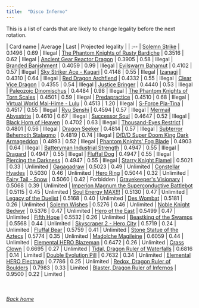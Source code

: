 ```yaml
---
title:  "Disco Inferno"
---
```


This is a list of cards that are likely to change legality before the next rotation.

| Card name | Average | Last | Projected legality |
| :-- |
[Solemn Strike](https://db.ygoprodeck.com/card/?search=Solemn%20Strike) | 0.1496 | 0.69 | Illegal |
[The Phantom Knights of Rusty Bardiche](https://db.ygoprodeck.com/card/?search=The%20Phantom%20Knights%20of%20Rusty%20Bardiche) | 0.3516 | 0.62 | Illegal |
[Ancient Gear Reactor Dragon](https://db.ygoprodeck.com/card/?search=Ancient%20Gear%20Reactor%20Dragon) | 0.3905 | 0.58 | Illegal |
[Branded Banishment](https://db.ygoprodeck.com/card/?search=Branded%20Banishment) | 0.4059 | 0.99 | Illegal |
[Evilswarm Bahamut](https://db.ygoprodeck.com/card/?search=Evilswarm%20Bahamut) | 0.4102 | 0.57 | Illegal |
[Sky Striker Ace - Kagari](https://db.ygoprodeck.com/card/?search=Sky%20Striker%20Ace%20-%20Kagari) | 0.4148 | 0.55 | Illegal |
[Izanagi](https://db.ygoprodeck.com/card/?search=Izanagi) | 0.4310 | 0.64 | Illegal |
[Red Dragon Archfiend](https://db.ygoprodeck.com/card/?search=Red%20Dragon%20Archfiend) | 0.4332 | 0.55 | Illegal |
[Clear Vice Dragon](https://db.ygoprodeck.com/card/?search=Clear%20Vice%20Dragon) | 0.4355 | 0.54 | Illegal |
[Justice Bringer](https://db.ygoprodeck.com/card/?search=Justice%20Bringer) | 0.4440 | 0.53 | Illegal |
[Paleozoic Dinomischus](https://db.ygoprodeck.com/card/?search=Paleozoic%20Dinomischus) | 0.4484 | 0.98 | Illegal |
[The Phantom Knights of Torn Scales](https://db.ygoprodeck.com/card/?search=The%20Phantom%20Knights%20of%20Torn%20Scales) | 0.4501 | 0.59 | Illegal |
[Predapractice](https://db.ygoprodeck.com/card/?search=Predapractice) | 0.4510 | 0.68 | Illegal |
[Virtual World Mai-Hime - Lulu](https://db.ygoprodeck.com/card/?search=Virtual%20World%20Mai-Hime%20-%20Lulu) | 0.4513 | 1.20 | Illegal |
[S-Force Pla-Tina](https://db.ygoprodeck.com/card/?search=S-Force%20Pla-Tina) | 0.4517 | 0.55 | Illegal |
[Ryu Senshi](https://db.ygoprodeck.com/card/?search=Ryu%20Senshi) | 0.4594 | 0.57 | Illegal |
[Mermail Abysstrite](https://db.ygoprodeck.com/card/?search=Mermail%20Abysstrite) | 0.4610 | 0.67 | Illegal |
[Successor Soul](https://db.ygoprodeck.com/card/?search=Successor%20Soul) | 0.4647 | 0.52 | Illegal |
[Black Horn of Heaven](https://db.ygoprodeck.com/card/?search=Black%20Horn%20of%20Heaven) | 0.4702 | 0.63 | Illegal |
[Thousand-Eyes Restrict](https://db.ygoprodeck.com/card/?search=Thousand-Eyes%20Restrict) | 0.4801 | 0.56 | Illegal |
[Dragon Seeker](https://db.ygoprodeck.com/card/?search=Dragon%20Seeker) | 0.4814 | 0.57 | Illegal |
[Subterror Behemoth Stalagmo](https://db.ygoprodeck.com/card/?search=Subterror%20Behemoth%20Stalagmo) | 0.4819 | 0.74 | Illegal |
[D/D/D Super Doom King Dark Armageddon](https://db.ygoprodeck.com/card/?search=D/D/D%20Super%20Doom%20King%20Dark%20Armageddon) | 0.4893 | 0.52 | Illegal |
[Phantom Knights' Fog Blade](https://db.ygoprodeck.com/card/?search=Phantom%20Knights'%20Fog%20Blade) | 0.4903 | 0.64 | Illegal |
[Batteryman Industrial Strength](https://db.ygoprodeck.com/card/?search=Batteryman%20Industrial%20Strength) | 0.4947 | 0.55 | Illegal |
[Dragard](https://db.ygoprodeck.com/card/?search=Dragard) | 0.4947 | 0.55 | Illegal |
[Fluffal Dog](https://db.ygoprodeck.com/card/?search=Fluffal%20Dog) | 0.4947 | 0.55 | Illegal |
[Piercing the Darkness](https://db.ygoprodeck.com/card/?search=Piercing%20the%20Darkness) | 0.4947 | 0.55 | Illegal |
[Starry Knight Flamel](https://db.ygoprodeck.com/card/?search=Starry%20Knight%20Flamel) | 0.5021 | 0.33 | Unlimited |
[Gagagadraw](https://db.ygoprodeck.com/card/?search=Gagagadraw) | 0.5023 | 0.49 | Unlimited |
[Constellar Hyades](https://db.ygoprodeck.com/card/?search=Constellar%20Hyades) | 0.5030 | 0.46 | Unlimited |
[Hero Ring](https://db.ygoprodeck.com/card/?search=Hero%20Ring) | 0.5044 | 0.32 | Unlimited |
[Fairy Tail - Snow](https://db.ygoprodeck.com/card/?search=Fairy%20Tail%20-%20Snow) | 0.5060 | 0.42 | Forbidden |
[Gravekeeper's Visionary](https://db.ygoprodeck.com/card/?search=Gravekeeper's%20Visionary) | 0.5068 | 0.39 | Unlimited |
[Imperion Magnum the Superconductive Battlebot](https://db.ygoprodeck.com/card/?search=Imperion%20Magnum%20the%20Superconductive%20Battlebot) | 0.5115 | 0.45 | Unlimited |
[Soul Energy MAX!!!](https://db.ygoprodeck.com/card/?search=Soul%20Energy%20MAX!!!) | 0.5130 | 0.47 | Unlimited |
[Legacy of the Duelist](https://db.ygoprodeck.com/card/?search=Legacy%20of%20the%20Duelist) | 0.5168 | 0.40 | Unlimited |
[Des Wombat](https://db.ygoprodeck.com/card/?search=Des%20Wombat) | 0.5181 | 0.26 | Unlimited |
[Solemn Wishes](https://db.ygoprodeck.com/card/?search=Solemn%20Wishes) | 0.5276 | 0.46 | Unlimited |
[Noble Knight Bedwyr](https://db.ygoprodeck.com/card/?search=Noble%20Knight%20Bedwyr) | 0.5376 | 0.47 | Unlimited |
[Hero of the East](https://db.ygoprodeck.com/card/?search=Hero%20of%20the%20East) | 0.5499 | 0.47 | Unlimited |
[Fifth Hope](https://db.ygoprodeck.com/card/?search=Fifth%20Hope) | 0.5532 | 0.26 | Unlimited |
[Beastking of the Swamps](https://db.ygoprodeck.com/card/?search=Beastking%20of%20the%20Swamps) | 0.5568 | 0.44 | Unlimited |
[Skyscraper 2 - Hero City](https://db.ygoprodeck.com/card/?search=Skyscraper%202%20-%20Hero%20City) | 0.5719 | 0.24 | Unlimited |
[Fluffal Bear](https://db.ygoprodeck.com/card/?search=Fluffal%20Bear) | 0.5759 | 0.41 | Unlimited |
[Stone Statue of the Aztecs](https://db.ygoprodeck.com/card/?search=Stone%20Statue%20of%20the%20Aztecs) | 0.5774 | 0.35 | Unlimited |
[Madolche Magileine](https://db.ygoprodeck.com/card/?search=Madolche%20Magileine) | 0.6059 | 0.44 | Unlimited |
[Elemental HERO Blazeman](https://db.ygoprodeck.com/card/?search=Elemental%20HERO%20Blazeman) | 0.6472 | 0.26 | Unlimited |
[Crass Clown](https://db.ygoprodeck.com/card/?search=Crass%20Clown) | 0.6695 | 0.27 | Unlimited |
[Tidal, Dragon Ruler of Waterfalls](https://db.ygoprodeck.com/card/?search=Tidal,%20Dragon%20Ruler%20of%20Waterfalls) | 0.6816 | 0.14 | Limited |
[Double Evolution Pill](https://db.ygoprodeck.com/card/?search=Double%20Evolution%20Pill) | 0.7632 | 0.34 | Unlimited |
[Elemental HERO Electrum](https://db.ygoprodeck.com/card/?search=Elemental%20HERO%20Electrum) | 0.7786 | 0.25 | Unlimited |
[Redox, Dragon Ruler of Boulders](https://db.ygoprodeck.com/card/?search=Redox,%20Dragon%20Ruler%20of%20Boulders) | 0.7983 | 0.33 | Limited |
[Blaster, Dragon Ruler of Infernos](https://db.ygoprodeck.com/card/?search=Blaster,%20Dragon%20Ruler%20of%20Infernos) | 0.9500 | 0.22 | Limited |

<br>

###### [Back home](index)